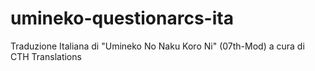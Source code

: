 # umineko-questionarcs-ita
Traduzione Italiana di "Umineko No Naku Koro Ni" (07th-Mod) a cura di CTH Translations

